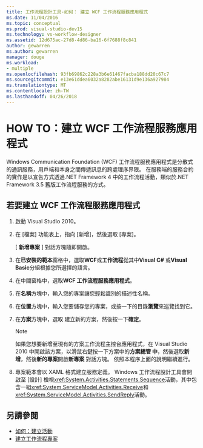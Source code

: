 ```yaml
---
title: 工作流程設計工具-如何： 建立 WCF 工作流程服務應用程式
ms.date: 11/04/2016
ms.topic: conceptual
ms.prod: visual-studio-dev15
ms.technology: vs-workflow-designer
ms.assetid: 12d675ac-27d8-4d86-ba16-6f7688f8c841
author: gewarren
ms.author: gewarren
manager: douge
ms.workload:
- multiple
ms.openlocfilehash: 93fb69862c228a3b6e61467facba188dd20c67c7
ms.sourcegitcommit: e13e61ddea6032a8282abe16131d9e136a927984
ms.translationtype: MT
ms.contentlocale: zh-TW
ms.lasthandoff: 04/26/2018
---
```

# <a name="how-to-create-a-wcf-workflow-service-application"></a>HOW TO：建立 WCF 工作流程服務應用程式

Windows Communication Foundation (WCF) 工作流程服務應用程式是分散式的通訊服務，用戶端和本身之間傳遞訊息的跨處理序界限。 在服務端的服務合約的實作是以宣告方式透過.NET Framework 4 中的工作流程活動，類似於.NET Framework 3.5 舊版工作流程服務的方式。

## <a name="to-create-a-wcf-workflow-service-application"></a>若要建立 WCF 工作流程服務應用程式

1.  啟動 Visual Studio 2010。

2.  在 [檔案] 功能表上，指向 [新增]，然後選取 [專案]。

     [ **新增專案** ] 對話方塊隨即開啟。

3.  在**已安裝的範本**窗格中，選取**WCF**或**工作流程**從其中**Visual C#** 或**Visual Basic**分組根據您所選擇的語言。

4.  在中間窗格中，選取**WCF 工作流程服務應用程式**。

5.  在**名稱**方塊中，輸入您的專案讓您輕鬆識別的描述性名稱。

6.  在**位置**方塊中，輸入您要儲存您的專案，或按一下的目錄**瀏覽**來巡覽找到它。

7.  在**方案**方塊中，選取 建立新的方案，然後按一下**確定**。

    > [!NOTE]
    > 如果您想要新增至現有的方案工作流程主控台應用程式，在 Visual Studio 2010 中開啟該方案，以滑鼠右鍵按一下方案中的**方案總管 中**，然後選取**新增**，然後**新的專案**開啟**新專案** 對話方塊。 依照本程序上面的說明繼續進行。

8.  專案範本會以 XAML 格式建立服務定義。 Windows 工作流程設計工具會開啟至 [設計] 檢視<xref:System.Activities.Statements.Sequence>活動，其中包含一組<xref:System.ServiceModel.Activities.Receive>和<xref:System.ServiceModel.Activities.SendReply>活動。

## <a name="see-also"></a>另請參閱

- [如何：建立活動](/dotnet/framework/windows-workflow-foundation/how-to-create-an-activity)
- [建立工作流程專案](../workflow-designer/creating-a-workflow-project.md)